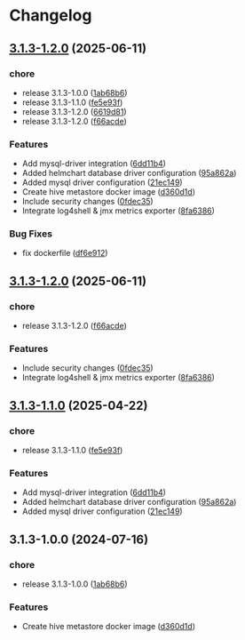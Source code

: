 # Changelog

## [3.1.3-1.2.0](https://github.com/OKDP/hive-metastore/compare/v3.1.3-1.2.0...v3.1.3-1.2.0) (2025-06-11)


### chore

* release 3.1.3-1.0.0 ([1ab68b6](https://github.com/OKDP/hive-metastore/commit/1ab68b63b323efac09142be36fc0ea6e7936c28c))
* release 3.1.3-1.1.0 ([fe5e93f](https://github.com/OKDP/hive-metastore/commit/fe5e93f89f4b4701475919e2110504717c71df5c))
* release 3.1.3-1.2.0 ([6619d81](https://github.com/OKDP/hive-metastore/commit/6619d81a6d65a2f8f04123b59e95da98b9b4e9e7))
* release 3.1.3-1.2.0 ([f66acde](https://github.com/OKDP/hive-metastore/commit/f66acde58db76c7dfafe0ed50c0817fe5999f1f2))


### Features

* Add mysql-driver integration ([6dd11b4](https://github.com/OKDP/hive-metastore/commit/6dd11b47ef9c94e5b2c798860c88fbaba5d56d67))
* Added helmchart database driver configuration ([95a862a](https://github.com/OKDP/hive-metastore/commit/95a862a95146512d639774f5c40bceb78c87e589))
* Added mysql driver configuration ([21ec149](https://github.com/OKDP/hive-metastore/commit/21ec1496630f3e0d732dfbb672b9bd387f0719f4))
* Create hive metastore docker image ([d360d1d](https://github.com/OKDP/hive-metastore/commit/d360d1db4bc45cce475c092dfc52f2217334e96e))
* Include security changes ([0fdec35](https://github.com/OKDP/hive-metastore/commit/0fdec351dd4154418561d4630b21cbb1bad648f9))
* Integrate log4shell & jmx metrics exporter ([8fa6386](https://github.com/OKDP/hive-metastore/commit/8fa638676321e2f2f0c97207f5b47173e206ee53))


### Bug Fixes

* fix dockerfile ([df6e912](https://github.com/OKDP/hive-metastore/commit/df6e91209de21d8debc94c2a5b7798fdd5980fd2))

## [3.1.3-1.2.0](https://github.com/OKDP/hive-metastore/compare/v3.1.3-1.1.0...v3.1.3-1.2.0) (2025-06-11)


### chore

* release 3.1.3-1.2.0 ([f66acde](https://github.com/OKDP/hive-metastore/commit/f66acde58db76c7dfafe0ed50c0817fe5999f1f2))


### Features

* Include security changes ([0fdec35](https://github.com/OKDP/hive-metastore/commit/0fdec351dd4154418561d4630b21cbb1bad648f9))
* Integrate log4shell & jmx metrics exporter ([8fa6386](https://github.com/OKDP/hive-metastore/commit/8fa638676321e2f2f0c97207f5b47173e206ee53))

## [3.1.3-1.1.0](https://github.com/OKDP/hive-metastore/compare/v3.1.3-1.0.0...v3.1.3-1.1.0) (2025-04-22)


### chore

* release 3.1.3-1.1.0 ([fe5e93f](https://github.com/OKDP/hive-metastore/commit/fe5e93f89f4b4701475919e2110504717c71df5c))


### Features

* Add mysql-driver integration ([6dd11b4](https://github.com/OKDP/hive-metastore/commit/6dd11b47ef9c94e5b2c798860c88fbaba5d56d67))
* Added helmchart database driver configuration ([95a862a](https://github.com/OKDP/hive-metastore/commit/95a862a95146512d639774f5c40bceb78c87e589))
* Added mysql driver configuration ([21ec149](https://github.com/OKDP/hive-metastore/commit/21ec1496630f3e0d732dfbb672b9bd387f0719f4))

## 3.1.3-1.0.0 (2024-07-16)


### chore

* release 3.1.3-1.0.0 ([1ab68b6](https://github.com/OKDP/hive-metastore/commit/1ab68b63b323efac09142be36fc0ea6e7936c28c))


### Features

* Create hive metastore docker image ([d360d1d](https://github.com/OKDP/hive-metastore/commit/d360d1db4bc45cce475c092dfc52f2217334e96e))

